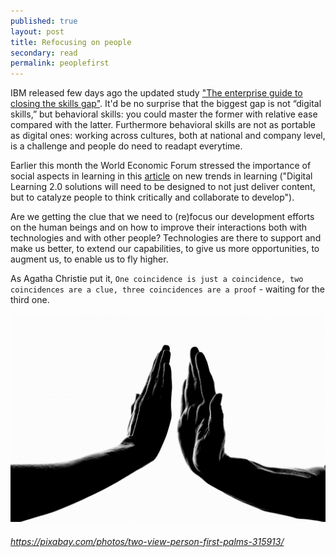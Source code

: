 ```yaml
---
published: true
layout: post
title: Refocusing on people
secondary: read
permalink: peoplefirst
---
```


IBM released few days ago the updated study ["The enterprise guide to closing the skills gap"](https://www.ibm.com/thought-leadership/institute-business-value/report/closing-skills-gap).
It'd be no surprise that the biggest gap is not “digital skills,” but behavioral skills: you could master the former with relative ease compared with the latter. Furthermore behavioral skills are not as portable as digital ones: working across cultures, both at national and company level, is a challenge and people do need to readapt everytime.

Earlier this month the World Economic Forum stressed the importance of social aspects in learning in this [article](https://www.weforum.org/agenda/2019/09/to-build-the-workforce-of-the-future-we-need-to-revolutionize-how-we-learn-wecome-to-digital-learning-2-0/) on new trends in learning ("Digital Learning 2.0 solutions will need to be designed to not just deliver content, but to catalyze people to think critically and collaborate to develop").

 Are we getting the clue that we need to (re)focus our development efforts on the human beings and on how to improve their interactions both with technologies and with other people? Technologies are there to support and make us better, to extend our capabilities, to give us more opportunities, to augment us, to enable us to fly higher.

As Agatha Christie put it, `One coincidence is just a coincidence, two coincidences are a clue, three coincidences are a proof` - waiting for the third one.

<img src="/images/hands.jpg" alt="Hands" width="600"/>

###### https://pixabay.com/photos/two-view-person-first-palms-315913/


